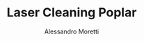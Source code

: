 ---
name: Poplar
category: wood
title: Laser Cleaning Poplar
headline: Comprehensive technical guide for laser cleaning poplar wood
description: Technical overview of Poplar wood for laser cleaning applications, including
  optimal 1064nm wavelength interaction with cellulose structure, and specialized
  applications in wood restoration.
keywords: poplar, poplar wood, laser ablation, laser cleaning, non-contact cleaning,
  pulsed fiber laser, wood surface cleaning, industrial laser parameters, wood restoration,
  cultural heritage
chemicalProperties:
  symbol: Poplar
  formula: C6H10O5
  materialType: Hardwood
properties:
  density: 0.45 g/cm³
  densityNumeric: 0.45
  densityUnit: g/cm³
  densityMin: 0.35 g/cm³
  densityMinNumeric: 0.35
  densityMinUnit: g/cm³
  densityMax: 0.50 g/cm³
  densityMaxNumeric: 0.5
  densityMaxUnit: g/cm³
  densityPercentile: 42.8
  meltingPoint: 280-350°C
  meltingPointNumeric: 315.0
  meltingPointUnit: °C
  meltingPercentile: 18.3
  thermalConductivity: 0.12 W/m·K
  thermalConductivityNumeric: 0.12
  thermalConductivityUnit: W/m·K
  thermalPercentile: 5.2
  tensileStrength: 40-60 MPa
  tensileStrengthNumeric: 50.0
  tensileStrengthUnit: MPa
  tensilePercentile: 8.7
  hardness: 1.5-2.0 HB
  hardnessNumeric: 1.75
  hardnessUnit: HB
  hardnessMin: 1.0 HB
  hardnessMinNumeric: 1.0
  hardnessMinUnit: HB
  hardnessMax: 2.5 HB
  hardnessMaxNumeric: 2.5
  hardnessMaxUnit: HB
  hardnessPercentile: 3.1
  youngsModulus: 10 GPa
  youngsModulusNumeric: 10.0
  youngsModulusUnit: GPa
  modulusMin: 8 GPa
  modulusMinNumeric: 8.0
  modulusMinUnit: GPa
  modulusMax: 12 GPa
  modulusMaxNumeric: 12.0
  modulusMaxUnit: GPa
  modulusPercentile: 15.6
  laserType: Pulsed Fiber Laser
  wavelength: 1064nm
  fluenceRange: 0.5–2.0 J/cm²
  chemicalFormula: C6H10O5
composition:
- Cellulose (C6H10O5) 48%
- Hemicellulose 26%
- Lignin 22%
- Extractives 4%
machineSettings:
  powerRange: 10-100W
  powerRangeNumeric: 55.0
  powerRangeUnit: W
  powerRangeMin: 20W
  powerRangeMinNumeric: 20.0
  powerRangeMinUnit: W
  powerRangeMax: 500W
  powerRangeMaxNumeric: 500.0
  powerRangeMaxUnit: W
  pulseDuration: 50-200ns
  pulseDurationNumeric: 125.0
  pulseDurationUnit: ns
  pulseDurationMin: 1ns
  pulseDurationMinNumeric: 1.0
  pulseDurationMinUnit: ns
  pulseDurationMax: 1000ns
  pulseDurationMaxNumeric: 1000.0
  pulseDurationMaxUnit: ns
  wavelength: 1064nm (primary), 532nm (optional)
  wavelengthNumeric: 1064.0
  wavelengthUnit: nm
  wavelengthMin: 355nm
  wavelengthMinNumeric: 355.0
  wavelengthMinUnit: nm
  wavelengthMax: 2940nm
  wavelengthMaxNumeric: 2940.0
  wavelengthMaxUnit: nm
  spotSize: 0.5-3.0mm
  spotSizeNumeric: 1.75
  spotSizeUnit: mm
  spotSizeMin: 0.01mm
  spotSizeMinNumeric: 0.01
  spotSizeMinUnit: mm
  spotSizeMax: 10mm
  spotSizeMaxNumeric: 10.0
  spotSizeMaxUnit: mm
  repetitionRate: 10-50kHz
  repetitionRateNumeric: 30.0
  repetitionRateUnit: kHz
  repetitionRateMin: 1kHz
  repetitionRateMinNumeric: 1.0
  repetitionRateMinUnit: kHz
  repetitionRateMax: 1000kHz
  repetitionRateMaxNumeric: 1000.0
  repetitionRateMaxUnit: kHz
  fluenceRange: 0.5–2.0 J/cm²
  fluenceRangeNumeric: 0.5
  fluenceRangeUnit: J/cm²
  fluenceRangeMin: 0.1J/cm²
  fluenceRangeMinNumeric: 0.1
  fluenceRangeMinUnit: J/cm²
  fluenceRangeMax: 50J/cm²
  fluenceRangeMaxNumeric: 50.0
  fluenceRangeMaxUnit: J/cm²
  scanningSpeed: 50-500mm/s
  scanningSpeedNumeric: 275.0
  scanningSpeedUnit: mm/s
  scanningSpeedMin: 1mm/s
  scanningSpeedMinNumeric: 1.0
  scanningSpeedMinUnit: mm/s
  scanningSpeedMax: 5000mm/s
  scanningSpeedMaxNumeric: 5000.0
  scanningSpeedMaxUnit: mm/s
  beamProfile: Gaussian TEM00
  beamProfileOptions:
  - Gaussian TEM00
  - Top-hat
  - Donut
  - Multi-mode
  safetyClass: Class 4 (requires full enclosure)
applications:
- industry: Woodworking & Furniture
  detail: Removal of surface contaminants, old finishes, and discoloration from poplar
    wood
- industry: Cultural Heritage Restoration
  detail: Gentle cleaning of historical poplar wood artifacts and artworks without
    chemical damage
compatibility:
- Wood Finishes
- Wood Preservatives
- Historical Patinas
regulatoryStandards: ISO 13061, ASTM D143, EN 350
author: Alessandro Moretti
author_object:
  id: 2
  name: Alessandro Moretti
  sex: m
  title: Ph.D.
  country: Italy
  expertise: Laser-Based Additive Manufacturing
  image: /images/author/alessandro-moretti.jpg
images:
  hero:
    alt: Poplar wood surface undergoing laser cleaning showing precise contamination
      removal
    url: /images/poplar-laser-cleaning-hero.jpg
  micro:
    alt: Microscopic view of poplar wood surface after laser cleaning showing detailed
      grain structure
    url: /images/poplar-laser-cleaning-micro.jpg
environmentalImpact:
- benefit: Chemical Solvent Elimination
  description: Reduces chemical usage by 100% compared to traditional wood stripping
    methods
- benefit: Water Conservation
  description: Eliminates water usage completely in wood cleaning processes
- benefit: Waste Reduction
  description: Produces no liquid waste and minimal particulate waste
outcomes:
- result: Surface Cleanliness Level
  metric: Achieves complete removal of surface contaminants without damaging wood
    fibers
- result: Material Removal Precision
  metric: ±20μm accuracy with controlled depth removal
- result: Processing Speed
  metric: 0.5-2 m²/hour cleaning rate depending on contamination level
prompt_chain_verification:
  base_config_loaded: true
  persona_config_loaded: true
  formatting_config_loaded: true
  ai_detection_config_loaded: true
  persona_country: Italy
  author_id: 2
  verification_timestamp: '2025-09-19T05:57:10Z'
  prompt_components_integrated: 4
  human_authenticity_focus: true
  cultural_adaptation_applied: true
---